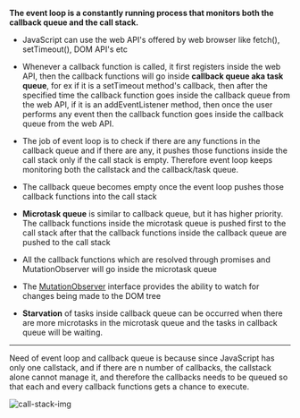 **The event loop is a constantly running process that monitors both the callback queue and the call stack.**

- JavaScript can use the web API's offered by web browser like fetch(), setTimeout(), DOM API's etc

- Whenever a callback function is called, it first registers inside the web API, then the callback functions will go inside **callback queue aka task queue**, for ex if it is a setTimeout method's callback, then after the specified time the callback function goes inside the callback queue from the web API, if it is an addEventListener method, then once the user performs any event then the callback function goes inside the callback queue from the web API.

- The job of event loop is to check if there are any functions in the callback queue and if there are any, it pushes those functions inside the call stack only if the call stack is empty. Therefore event loop keeps monitoring both the callstack and the callback/task queue.

- The callback queue becomes empty once the event loop pushes those callback functions into the call stack

- **Microtask queue** is similar to callback queue, but it has higher priority. The callback functions inside the microtask queue is pushed first to the call stack after that the callback functions inside the callback queue are pushed to the call stack

- All the callback functions which are resolved through promises and MutationObserver will go inside the microtask queue

- The [MutationObserver](https://developer.mozilla.org/en-US/docs/Web/API/MutationObserver) interface provides the ability to watch for changes being made to the DOM tree

- **Starvation** of tasks inside callback queue can be occurred when there are more microtasks in the microtask queue and the tasks in callback queue will be waiting.

---

Need of event loop and callback queue is because since JavaScript has only one callstack, and if there are n number of callbacks, the callstack alone cannot manage it, and therefore the callbacks needs to be queued so that each and every callback functions gets a chance to execute.

![call-stack-img](https://res.cloudinary.com/practicaldev/image/fetch/s--Y1v6aJBu--/c_imagga_scale,f_auto,fl_progressive,h_900,q_auto,w_1600/https://thepracticaldev.s3.amazonaws.com/i/ek7ji4zrimozpp2yzk0a.png)
